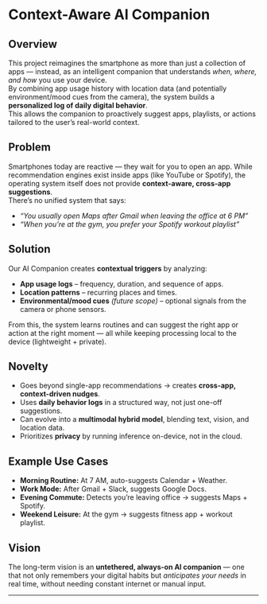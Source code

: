 # Context-Aware AI Companion

## Overview
This project reimagines the smartphone as more than just a collection of apps — instead, as an intelligent companion that understands *when, where, and how* you use your device.  
By combining app usage history with location data (and potentially environment/mood cues from the camera), the system builds a **personalized log of daily digital behavior**.  
This allows the companion to proactively suggest apps, playlists, or actions tailored to the user’s real-world context.

## Problem
Smartphones today are reactive — they wait for you to open an app. While recommendation engines exist inside apps (like YouTube or Spotify), the operating system itself does not provide **context-aware, cross-app suggestions**.  
There’s no unified system that says:  
- *“You usually open Maps after Gmail when leaving the office at 6 PM”*  
- *“When you’re at the gym, you prefer your Spotify workout playlist”*  

## Solution
Our AI Companion creates **contextual triggers** by analyzing:  
- **App usage logs** – frequency, duration, and sequence of apps.  
- **Location patterns** – recurring places and times.  
- **Environmental/mood cues** *(future scope)* – optional signals from the camera or phone sensors.  

From this, the system learns routines and can suggest the right app or action at the right moment — all while keeping processing local to the device (lightweight + private).

## Novelty
- Goes beyond single-app recommendations → creates **cross-app, context-driven nudges**.  
- Uses **daily behavior logs** in a structured way, not just one-off suggestions.  
- Can evolve into a **multimodal hybrid model**, blending text, vision, and location data.  
- Prioritizes **privacy** by running inference on-device, not in the cloud.

## Example Use Cases
- **Morning Routine:** At 7 AM, auto-suggests Calendar + Weather.  
- **Work Mode:** After Gmail + Slack, suggests Google Docs.  
- **Evening Commute:** Detects you’re leaving office → suggests Maps + Spotify.  
- **Weekend Leisure:** At the gym → suggests fitness app + workout playlist.  

## Vision
The long-term vision is an **untethered, always-on AI companion** — one that not only remembers your digital habits but *anticipates your needs* in real time, without needing constant internet or manual input.

---
